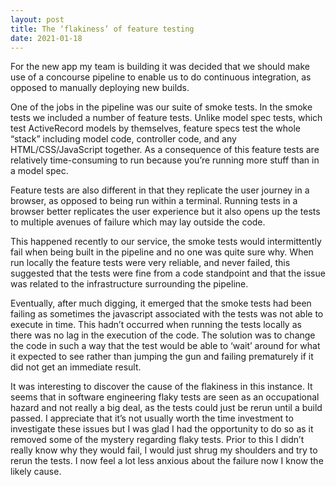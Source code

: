 ```yaml
---
layout: post
title: The ‘flakiness’ of feature testing
date: 2021-01-18
---
```


For the new app my team is building it was decided that we should make use of a concourse pipeline to enable us to do continuous integration, as opposed to manually deploying new builds. 

One of the jobs in the pipeline was our suite of smoke tests. In the smoke tests we included a number of feature tests. Unlike model spec tests, which test ActiveRecord models by themselves, feature specs test the whole “stack” including model code, controller code, and any HTML/CSS/JavaScript together. As a consequence of this feature tests are relatively time-consuming to run because you’re running more stuff than in a model spec. 

Feature tests are also different in that they replicate the user journey in a browser, as opposed to being run within a terminal. Running tests in a browser better replicates the user experience but it also opens up the tests to multiple avenues of failure which may lay outside the code. 

This happened recently to our service, the smoke tests would intermittently fail when being built in the pipeline and no one was quite sure why. When run locally the feature tests were very reliable, and never failed, this suggested that the tests were fine from a code standpoint and that the issue was related to the infrastructure surrounding the pipeline. 

Eventually, after much digging, it emerged that the smoke tests had been failing as sometimes the javascript associated with the tests was not able to execute in time. This hadn’t occurred when running the tests locally as there was no lag in the execution of the code. The solution was to change the code in such a way that the test would be able to ‘wait’ around for what it expected to see rather than jumping the gun and failing prematurely if it did not get an immediate result. 

It was interesting to discover the cause of the flakiness in this instance. It seems that in software engineering flaky tests are seen as an occupational hazard and not really a big deal, as the tests could just be rerun until a build passed. I appreciate that it’s not usually worth the time investment to investigate these issues but I was glad I had the opportunity to do so as it removed some of the mystery regarding flaky tests. Prior to this I didn’t really know why they would fail, I would just shrug my shoulders and try to rerun the tests. I now feel a lot less anxious about the failure now I know the likely cause.
